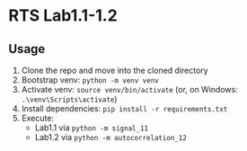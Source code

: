# RTS Lab1.1-1.2

## Usage

1. Clone the repo and move into the cloned directory
2. Bootstrap venv: `python -m venv venv`
3. Activate venv: `source venv/bin/activate` (or, on Windows: `.\venv\Scripts\activate`)
4. Install dependencies: `pip install -r requirements.txt`
5. Execute:
    - Lab1.1 via `python -m signal_11`
    - Lab1.2 via `python -m autocorrelation_12`
